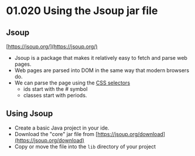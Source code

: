 # 01.020 Using the Jsoup jar file

## Jsoup

[https://jsoup.org/](https://jsoup.org/)

* Jsoup is a package that makes it relatively easy to fetch and parse web pages.
* Web pages are parsed into DOM in the same way that modern browsers do.
* We can parse the page using the [CSS selectors](https://www.w3schools.com/cssref/css_selectors.asp)
  * ids start with the # symbol
  * classes start with periods.

## Using Jsoup

* Create a basic Java project in your ide.
* Download the "core" jar file from [https://jsoup.org/download](https://jsoup.org/download)
* Copy or move the file into the `lib` directory of your project
